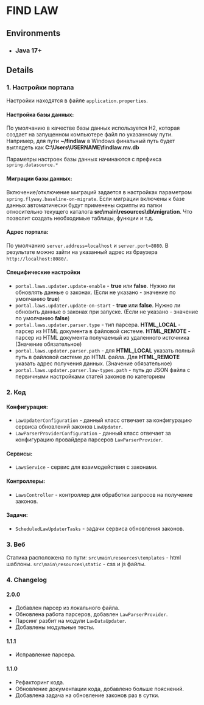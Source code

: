 # FIND LAW

## Environments

* ### Java 17+

## Details

### 1. Настройки портала

Настройки находятся в файле `application.properties`.

#### Настройка базы данных:

По умолчанию в качестве базы данных используется H2, которая создает на запущенном компьютере файл по указанному пути.
Например, для пути **~/findlaw** в Windows финальный путь будет выглядеть как **C:\Users\USERNAME\findlaw.mv.db**

Параметры настроек базы данных начинаются с префикса `spring.datasource.*`

#### Миграции базы данных:

Включение/отключение миграций задается в настройках параметром `spring.flyway.baseline-on-migrate`.
Если миграции включены к базе данных автоматически будут применены скрипты из папки относительно текущего каталога
**src\main\resources\db\migration**. Что позволит создать необходимые таблицы, функции и т.д.

#### Адрес портала:

По умолчанию `server.address=localhost` и `server.port=8080`.
В результате можно зайти на указанный адрес из браузера `http://localhost:8080/`.

#### Специфические настройки

* `portal.laws.updater.update-enable` - **true** или **false**. Нужно ли обновлять данные о законах. (Если не указано - значение по умолчанию **true**)
* `portal.laws.updater.update-on-start` - **true** или **false**. Нужно ли обновить данные о законах при запуске. (Если не указано - значение по умолчанию **false**)
* `portal.laws.updater.parser.type` - тип парсера. **HTML_LOCAL** - парсер из HTML документа в файловой системе. **HTML_REMOTE** - парсер из HTML документа получаемый из удаленного источника (Значение обязательное)
* `portal.laws.updater.parser.path` - для **HTML_LOCAL** указать полный путь в файловой системе до HTML файла. Для **HTML_REMOTE** указать адрес получения данных. (Значение обязательное)
* `portal.laws.updater.parser.law-types.path` - путь до JSON файла с первичными настройками статей законов по категориям 

### 2. Код

#### Конфигурация:

* `LawUpdaterConfiguration` - данный класс отвечает за конфигурацию сервиса обновлений законов `LawUpdater`.
* `LawParserProviderConfiguration` - данный класс отвечает за конфигурацию провайдера парсеров `LawParserProvider`.

#### Сервисы:

* `LawsService` - сервис для взаимодействия с законами.

#### Контроллеры:

* `LawsController` - контроллер для обработки запросов на получение законов.

#### Задачи:

* `ScheduledLawUpdaterTasks` - задачи сервиса обновления законов.

### 3. Веб

Статика расположена по пути: `src\main\resources\templates` - html шаблоны. `src\main\resources\static` - css и js файлы.

### 4. Changelog

#### 2.0.0

* Добавлен парсер из локального файла.
* Обновлена работа парсеров, добавлен `LawParserProvider`.
* Парсинг разбит на модули `LawDataUpdater`.
* Добавлены модульные тесты.

#### 1.1.1

* Исправление парсера.

#### 1.1.0

* Рефакторинг кода.
* Обновление документации кода, добавлено больше пояснений.
* Добавлена задача на обновление законов раз в сутки.